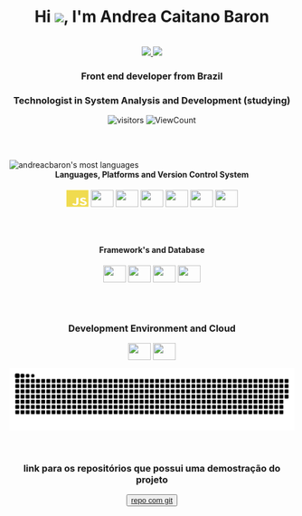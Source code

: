 <h1 align="center">Hi <img src="https://raw.githubusercontent.com/iampavangandhi/iampavangandhi/master/gifs/Hi.gif" width="30px">, I'm Andrea Caitano Baron</h1>
 <p align="center"><br/>

  <a href="https://www.linkedin.com/in/andreacbaron/">
    <img src="https://img.shields.io/badge/-LinkedIn-blue?style=flat&logo=Linkedin&logoColor=white">
  </a>

  <a href="mailto:andrea.martensc@gmail.com">
    <img src="https://img.shields.io/badge/-Gmail-c14438?style=flat&logo=Gmail&logoColor=white">
  </a>

</p>

<h3 align="center">Front end developer from Brazil</h3>
<h3 align="center">Technologist in System Analysis and Development (studying)
</h3>


<p align="center">
  <img alt="visitors" src="https://visitor-badge.glitch.me/badge?page_id=andreacbaron.andreacbaron&left_color=grey&right_color=blue" />
  <img alt="ViewCount" src="https://views.whatilearened.today/views/github/andreacbaron/andreacbaron.svg" />
</p>

<br/><br/>

  <p>
<!-- <img width="530em"  src="https://github-readme-stats.vercel.app/api?username=andreacbaron&show_icons=true&theme=vision-friendly-dark" alt="Andrea Caitano Baron's stats"/> -->
<img width="530em" align="left" src="https://github-readme-stats.vercel.app/api/top-langs/?username=andreacbaron&layout=compact&langs_count=7&theme=vision-friendly-dark" alt="andreacbaron's most languages"/>
</p>
  
  <h4 align="center">Languages, Platforms and Version Control System</h4>
  <p align="center">
    <img align="center" height="30" width="40" src="https://raw.githubusercontent.com/devicons/devicon/master/icons/javascript/javascript-plain.svg">
    <img align="center" height="30" width="40" src="https://cdn.jsdelivr.net/gh/devicons/devicon/icons/typescript/typescript-original.svg" />
    <img align="center" height="30" width="40" src="https://cdn.jsdelivr.net/gh/devicons/devicon/icons/html5/html5-original.svg" />
    <img align="center" height="30" width="40" src="https://cdn.jsdelivr.net/gh/devicons/devicon/icons/css3/css3-original.svg" />
    <img align="center" height="30" width="40" src="https://cdn.jsdelivr.net/gh/devicons/devicon/icons/java/java-plain.svg" />
    <img align="center" height="30" width="40" src="https://cdn.jsdelivr.net/gh/devicons/devicon/icons/git/git-original.svg" />
    <img align="center" height="30" width="40" src="https://cdn.jsdelivr.net/gh/devicons/devicon/icons/bash/bash-original.svg" />
  </p>
  
  <br/>
  <br/>
  
  <h4 align="center">Framework's and Database</h4>
  <p align="center">
    <img align="center" height="30" width="40" src="https://cdn.jsdelivr.net/gh/devicons/devicon/icons/angularjs/angularjs-original.svg">
    <img align="center" height="30" width="40" src="https://cdn.jsdelivr.net/gh/devicons/devicon/icons/mongodb/mongodb-original.svg" /> 
     <img align="center" height="30" width="40" src="https://cdn.jsdelivr.net/gh/devicons/devicon/icons/react/react-original.svg" />
     <img align="center" height="30" width="40" src="https://cdn.jsdelivr.net/gh/devicons/devicon/icons/nextjs/nextjs-original.svg" /> 
  </p>

<br><br>


<h3 align="center">Development Environment and Cloud</h3>
<p align="center">
    <img align="center" height="30" width="40" src="https://cdn.jsdelivr.net/gh/devicons/devicon/icons/vscode/vscode-original.svg">
    <img align="center" height="30" width="40" src="https://cdn.jsdelivr.net/gh/devicons/devicon/icons/amazonwebservices/amazonwebservices-original.svg" />
  </p>
  
   ![Snake animation](https://github.com/andreacbaron/andreacbaron/blob/output/github-contribution-grid-snake.svg)

   <br>
   <h3 align="center">link para os repositórios que possui uma demostração do projeto</h3>
   <div align="center">
     <a href="https://github.com/stars/andreacbaron/lists/my-stack"><button>repo com git</buttom></a>
  </div>
   
